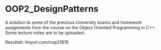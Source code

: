 # OOP2_DesignPatterns
A solution to some of the previous University exams and homework assignments from the course on the Object Oriented Programming in C++. Some lecture notes are to be uploaded.

Rezultati: tinyurl.com/oop21819
